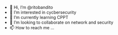- 👋 Hi, I’m @ritobandito
- 👀 I’m interested in cycbersecurity
- 🌱 I’m currently learning CPPT
- 💞️ I’m looking to collaborate on network and security
- 📫 How to reach me ...

<!---
ritobandito/ritobandito is a ✨ special ✨ repository because its `README.md` (this file) appears on your GitHub profile.
You can click the Preview link to take a look at your changes.
--->
